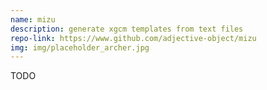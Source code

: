 ```yaml
---
name: mizu
description: generate xgcm templates from text files
repo-link: https://www.github.com/adjective-object/mizu
img: img/placeholder_archer.jpg
---
```


TODO
